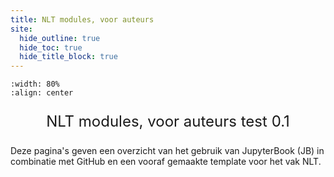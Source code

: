 ```yaml
---
title: NLT modules, voor auteurs
site:
  hide_outline: true
  hide_toc: true
  hide_title_block: true
---
```


```{figure} Figuren/NLT_voor_jou.jpg
:width: 80%
:align: center

```

<div style="text-align: center; font-size: 24px">

NLT modules, voor auteurs
test 0.1

</div>

Deze pagina's geven een overzicht van het gebruik van JupyterBook (JB) in combinatie met GitHub en een vooraf gemaakte template voor het vak NLT.